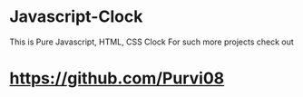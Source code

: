 # Javascript-Clock
This is Pure Javascript, HTML, CSS Clock 
For such more projects check out
# https://github.com/Purvi08
